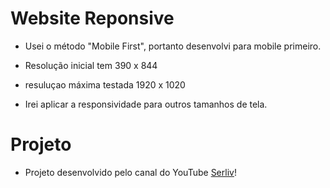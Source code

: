 # Website Reponsive

- Usei o método "Mobile First", portanto desenvolvi para mobile primeiro.

- Resolução inicial tem 390 x 844

- resuluçao máxima testada 1920 x 1020

- Irei aplicar a responsividade para outros tamanhos de tela.

# Projeto

- Projeto desenvolvido pelo canal do YouTube <a href="https://youtu.be/W2VXklQBLwg?si=qa4Rb5YO3EGT2H2L" target="_blank">Serliv</a>!
